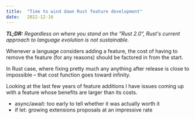 ```yaml
---
title:  "Time to wind down Rust feature development"
date:   2022-12-16
---
```


_**TL;DR:** Regardless on where you stand on the "Rust 2.0", Rust's current approach to language evolution is not sustainable._

Whenever a language considers adding a feature, the cost of having to remove the feature (for any reasons)
should be factored in from the start.

In Rust case, where fixing pretty much any anything after release is close to impossible –
that cost function goes toward infinity.

Looking at the last few years of feature additions I have issues coming up with a feature whose
benefits are larger than its costs.

- async/await: too early to tell whether it was actually worth it
- if let: growing extensions proposals at an impressive rate
